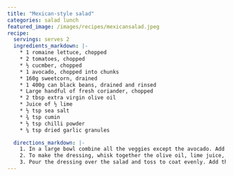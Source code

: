 ```yaml
---
title: "Mexican-style salad"
categories: salad lunch
featured_image: /images/recipes/mexicansalad.jpeg
recipe:
  servings: serves 2
  ingredients_markdown: |-
    * 1 romaine lettuce, chopped
    * 2 tomatoes, chopped
    * ½ cucmber, chopped
    * 1 avocado, chopped into chunks
    * 160g sweetcorn, drained
    * 1 400g can black beans, drained and rinsed
    * Large handful of fresh coriander, chopped
    * 2 tbsp extra virgin olive oil
    * Juice of ½ lime
    * ½ tsp sea salt
    * ¾ tsp cumin
    * ½ tsp chilli powder
    * ¼ tsp dried garlic granules

  directions_markdown: |-
    1. In a large bowl combine all the veggies except the avocado. Add the beans and fresh coriander. 
    2. To make the dressing, whisk together the olive oil, lime juice, salt, cumin, chilli and garlic. 
    3. Pour the dressing over the salad and toss to coat evenly. Add the avocado and gently toss again. 
---
```

